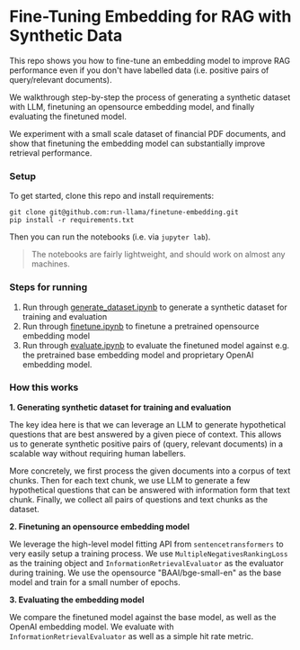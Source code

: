 # Fine-Tuning Embedding for RAG with Synthetic Data
This repo shows you how to fine-tune an embedding model to improve RAG performance even if you don't have labelled data (i.e. positive pairs of query/relevant documents). 

We walkthrough step-by-step the process of generating a synthetic dataset with LLM, finetuning an opensource embedding model, and finally evaluating the finetuned model.

We experiment with a small scale dataset of financial PDF documents, and show that finetuning the embedding model can substantially improve retrieval performance.

### Setup
To get started, clone this repo and install requirements:
```
git clone git@github.com:run-llama/finetune-embedding.git
pip install -r requirements.txt
```

Then you can run the notebooks (i.e. via `jupyter lab`).
> The notebooks are fairly lightweight, and should work on almost any machines.

### Steps for running
1. Run through [generate_dataset.ipynb](./generate_dataset.ipynb) to generate a synthetic dataset for training and evaluation
2. Run through [finetune.ipynb](./finetune.ipynb) to finetune a pretrained opensource embedding model
3. Run through [evaluate.ipynb](./evaluate.ipynb) to evaluate the finetuned model against e.g. the pretrained base embedding model and proprietary OpenAI embedding model.

### How this works
**1. Generating synthetic dataset for training and evaluation**

The key idea here is that we can leverage an LLM to generate hypothetical questions that are best answered by a given piece of context. This allows us to generate synthetic positive pairs of (query, relevant documents) in a scalable way without requiring human labellers. 

More concretely, we first process the given documents into a corpus of text chunks. Then for each text chunk, we use LLM to generate a few hypothetical questions that can be answered with information form that text chunk. Finally, we collect all pairs of questions and text chunks as the dataset. 

**2. Finetuning an opensource embedding model**

We leverage the high-level model fitting API from `sentencetransformers` to very easily setup a training process. We use `MultipleNegativesRankingLoss` as the training object and `InformationRetrievalEvaluator` as the evaluator during training. We use the opensource "BAAI/bge-small-en" as the base model and train for a small number of epochs.

**3. Evaluating the embedding model**

We compare the finetuned model against the base model, as well as the OpenAI embedding model. We evaluate with `InformationRetrievalEvaluator` as well as a simple hit rate metric.
